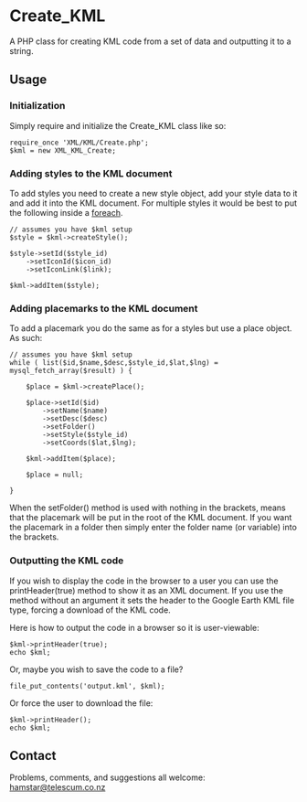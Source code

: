# Create_KML

A PHP class for creating KML code from a set of data and outputting it to a string.

## Usage

### Initialization

Simply require and initialize the Create_KML class like so:

	require_once 'XML/KML/Create.php';
	$kml = new XML_KML_Create;

### Adding styles to the KML document

To add styles you need to create a new style object, add your style data to it and add it into the KML document.  For multiple styles it would be best to put the following inside a [foreach](http://php.net/foreach).

    // assumes you have $kml setup
	$style = $kml->createStyle();

	$style->setId($style_id)
	    ->setIconId($icon_id)
        ->setIconLink($link);

	$kml->addItem($style);

### Adding placemarks to the KML document

To add a placemark you do the same as for a styles but use a place object.  As such:

    // assumes you have $kml setup
	while ( list($id,$name,$desc,$style_id,$lat,$lng) = mysql_fetch_array($result) ) {

		$place = $kml->createPlace();

		$place->setId($id)
            ->setName($name)
		    ->setDesc($desc)
		    ->setFolder()
		    ->setStyle($style_id)
		    ->setCoords($lat,$lng);

		$kml->addItem($place);

		$place = null;

	}

When the setFolder() method is used with nothing in the brackets, means that the placemark will be put in the root of the KML document.  If you want the placemark in a folder then simply enter the folder name (or variable) into the brackets.

### Outputting the KML code

If you wish to display the code in the browser to a user you can use the printHeader(true) method to show it as an XML document.  If you use the method without an argument it sets the header to the Google Earth KML file type, forcing a download of the KML code.

Here is how to output the code in a browser so it is user-viewable:

	$kml->printHeader(true);
	echo $kml;

Or, maybe you wish to save the code to a file?

	file_put_contents('output.kml', $kml);

Or force the user to download the file:

	$kml->printHeader();
	echo $kml;

## Contact

Problems, comments, and suggestions all welcome: [hamstar@telescum.co.nz](mailto:hamstar@telescum.co.nz)
